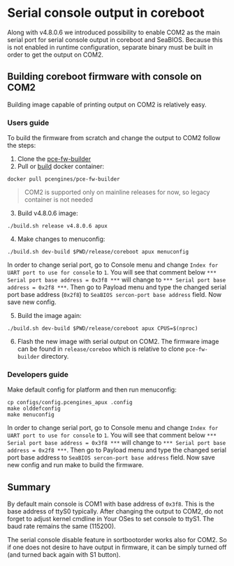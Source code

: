 Serial console output in coreboot
=================================

Along with v4.8.0.6 we introduced possibility to enable COM2 as the main serial
port for serial console output in coreboot and SeaBIOS. Because this is not
enabled in runtime configuration, separate binary must be built in order to get
the output on COM2.

## Building coreboot firmware with console on COM2

Building image capable of printing output on COM2 is relatively easy.

### Users guide

To build the firmware from scratch and change the output to COM2 follow the
steps:

1. Clone the [pce-fw-builder](https://github.com/pcengines/pce-fw-builder)
2. Pull or [build](https://github.com/pcengines/pce-fw-builder#building-docker-image)
  docker container:

  ```
  docker pull pcengines/pce-fw-builder
  ```

  > COM2 is supported only on mainline releases for now, so legacy container is
  > not needed

3. Build v4.8.0.6 image:

  ```
  ./build.sh release v4.8.0.6 apux
  ```

4. Make changes to menuconfig:

  ```
  ./build.sh dev-build $PWD/release/coreboot apux menuconfig
  ```

  In order to change serial port, go to Console menu and change
  `Index for UART port to use for console` to `1`. You will see that comment below
  `*** Serial port base address = 0x3f8 ***` will change to
  `*** Serial port base address = 0x2f8 ***`. Then go to Payload menu and type the
  changed serial port base address (`0x2f8`) to `SeaBIOS sercon-port base address`
  field. Now save new config.

5. Build the image again:

  ```
  ./build.sh dev-build $PWD/release/coreboot apux CPUS=$(nproc)
  ```

6. Flash the new image with serial output on COM2. The firmware image can be
   found in `release/coreboo` which is relative to clone `pce-fw-builder`
   directory.

### Developers guide

Make default config for platform and then run menuconfig:

```
cp configs/config.pcengines_apux .config
make olddefconfig
make menuconfig
```

In order to change serial port, go to Console menu and change
`Index for UART port to use for console` to `1`. You will see that comment below
`*** Serial port base address = 0x3f8 ***` will change to
`*** Serial port base address = 0x2f8 ***`. Then go to Payload menu and type the
changed serial port base address to `SeaBIOS sercon-port base address` field.
Now save new config and run make to build the firmware.

## Summary

By default main console is COM1 with base address of `0x3f8`. This is the base
address of ttyS0 typically. After changing the output to COM2, do not forget to
adjust kernel cmdline in Your OSes to set console to ttyS1. The baud rate
remains the same (115200).

The serial console disable feature in sortbootorder works also for COM2. So if
one does not desire to have output in firmware, it can be simply turned off (and
turned back again with S1 button).